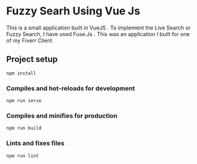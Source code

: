 # Fuzzy Searh Using Vue Js

This is a small application built in VueJS . To implement the Live Search or Fuzzy Search, I have used Fuse.Js . This was an application I built for one of my Fiverr Client

## Project setup
```
npm install
```

### Compiles and hot-reloads for development
```
npm run serve
```

### Compiles and minifies for production
```
npm run build
```

### Lints and fixes files
```
npm run lint
```
